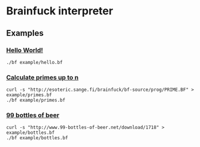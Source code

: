 # Brainfuck interpreter

## Examples
### [Hello World!](/77-Brainfuck-interpreter/example/hello.bf)
``` shell
./bf example/hello.bf
```

### [Calculate primes up to n](/77-Brainfuck-interpreter/example/primes.bf)
``` shell
curl -s "http://esoteric.sange.fi/brainfuck/bf-source/prog/PRIME.BF" > example/primes.bf
./bf example/primes.bf
```

### [99 bottles of beer](/77-Brainfuck-interpreter/example/bottles.bf)
``` shell
curl -s "http://www.99-bottles-of-beer.net/download/1718" > example/bottles.bf
./bf example/bottles.bf
```
